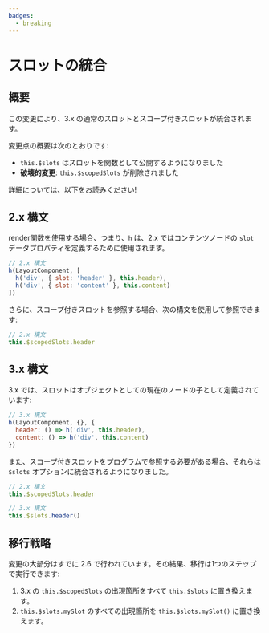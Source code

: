 ```yaml
---
badges:
  - breaking
---
```


# スロットの統合 <MigrationBadges :badges="$frontmatter.badges" />

## 概要

この変更により、3.x の通常のスロットとスコープ付きスロットが統合されます。

変更点の概要は次のとおりです:

- `this.$slots` はスロットを関数として公開するようになりました
- **破壊的変更**: `this.$scopedSlots` が削除されました

詳細については、以下をお読みください!

## 2.x 構文

render関数を使用する場合、つまり、`h` は、2.x ではコンテンツノードの `slot` データプロパティを定義するために使用されます。

```js
// 2.x 構文
h(LayoutComponent, [
  h('div', { slot: 'header' }, this.header),
  h('div', { slot: 'content' }, this.content)
])
```

さらに、スコープ付きスロットを参照する場合、次の構文を使用して参照できます:

```js
// 2.x 構文
this.$scopedSlots.header
```

## 3.x 構文

3.x では、スロットはオブジェクトとしての現在のノードの子として定義されています:

```js
// 3.x 構文
h(LayoutComponent, {}, {
  header: () => h('div', this.header),
  content: () => h('div', this.content)
})
```

また、スコープ付きスロットをプログラムで参照する必要がある場合、それらは `$slots` オプションに統合されるようになりました。

```js
// 2.x 構文
this.$scopedSlots.header

// 3.x 構文
this.$slots.header()
```

## 移行戦略

変更の大部分はすでに 2.6 で行われています。その結果、移行は1つのステップで実行できます:

1. 3.x の `this.$scopedSlots` の出現箇所をすべて `this.$slots` に置き換えます。
2. `this.$slots.mySlot` のすべての出現箇所を `this.$slots.mySlot()` に置き換えます。
